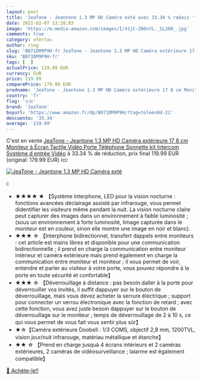 ```yaml
---
layout: post
title: 'JeaTone - Jeantone 1.3 MP HD Caméra exté avec 33.34 % rabais '
date: 2021-02-07 13:28:03
image: 'https://m.media-amazon.com/images/I/41jC-2N0xYL._SL200_.jpg'
comments: true
category: ofertas
author: ring
slug: 'B071DM9P9H-fr JeaTone - Jeantone 1.3 MP HD Caméra extérieure 17 8 cm...'
sku: 'B071DM9P9H-fr'
tags: [  ]
actualPrice: 119.99 EUR
currency: EUR
price: 119.99
comparePrice: 179.99 EUR
prodname: 'JeaTone - Jeantone 1.3 MP HD Caméra extérieure 17 8 cm Moniteur à Écran Tactile Vidéo Porte Téléphone Sonnette kit Intercom Système d entrée Vidéo'
country: 'fr'
flag: '🇫🇷'
brand: 'JeaTone'
buyurl: 'https://www.amazon.fr/dp/B071DM9P9H/?tag=tolees0d-21'
descuento: '33.34'
average: '119.99'
---
```


C'est en vente [JeaTone - Jeantone 1.3 MP HD Caméra extérieure 17 8 cm Moniteur à Écran Tactile Vidéo Porte Téléphone Sonnette kit Intercom Système d entrée Vidéo](https://www.amazon.fr/dp/B071DM9P9H/?tag=tolees0d-21)  à  33.34 % de réduction, prix final  119.99 EUR (original: 179.99 EUR) ici:

[![JeaTone - Jeantone 1.3 MP HD Caméra exté](https://m.media-amazon.com/images/I/41jC-2N0xYL._SL200_.jpg)](https://www.amazon.fr/dp/B071DM9P9H/?tag=tolees0d-21)

ℹ️:

- ★★★★ ★ 【Système Interphone, LED pour la vision nocturne : fonctions avancées déclairage assisté par infrarouge, vous permet didentifier les visiteurs même pendant la nuit. La vision nocturne claire peut capturer des images dans un environnement à faible luminosité ; (sous un environnement à forte luminosité, limage capturée dans le moniteur est en couleur, sinon elle montre une image en noir et blanc).
- ★★★ ☆ 【Interphone bidirectionnel, transfert dappels entre moniteurs : cet article est mains libres et disponible pour une communication bidirectionnelle ; il prend en charge la communication entre moniteur intérieur et caméra extérieure mais prend également en charge la communication entre moniteur et moniteur ; il vous permet de voir, entendre et parler au visiteur à votre porte, vous pouvez répondre à la porte en toute sécurité et confortable】
- ★★★ ☆ 【Déverrouillage à distance : pas besoin daller à la porte pour déverrouiller vos invités, il suffit dappuyer sur le bouton de déverrouillage, mais vous devez acheter la serrure électrique ; support pour connecter un verrou électronique avec la fonction de retard ; avec cette fonction, vous avez juste besoin dappuyer sur le bouton de déverrouillage sur le moniteur ; temps de déverrouillage de 2 à 10 s, ce qui vous permet de vous fait vous sentir plus sûr】
- ★☆【Caméra extérieure Doobell : 1/3 COMS, objectif 2,8 mm, 1200TVL, vision jour/nuit infrarouge, matériau métallique et étanche】
- ★★ ☆ 【Prend en charge jusquà 4 écrans intérieurs et 2 caméras extérieures, 2 caméras de vidéosurveillance ; lalarme est également compatible】

[🛒 Achète-le!!](https://www.amazon.fr/dp/B071DM9P9H/?tag=tolees0d-21)
